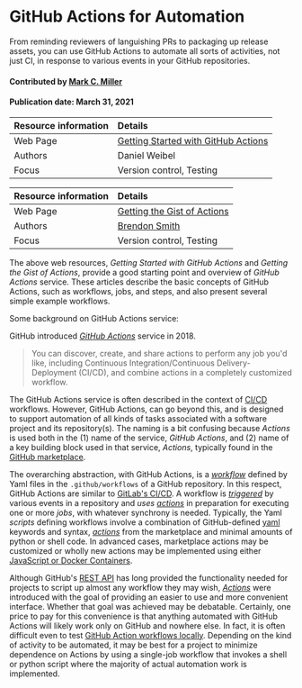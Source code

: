 # GitHub Actions for Automation

<!--deck text start-->
From reminding reviewers of languishing PRs to packaging up release assets,
you can use GitHub Actions to automate all sorts of activities, not just CI,
in response to various events in your GitHub repositories.
<!--deck text end-->

#### Contributed by [Mark C. Miller](https://github.com/markcmiller86)
#### Publication date: March 31, 2021

Resource information | Details 
:--- | :--- 
Web Page | [Getting Started with GitHub Actions](https://itnext.io/getting-started-with-github-actions-fe94167dbc6d)
Authors | Daniel Weibel
Focus | Version control, Testing

Resource information | Details 
:--- | :--- 
Web Page | [Getting the Gist of Actions](https://gist.github.com/br3ndonland/f9c753eb27381f97336aa21b8d932be6)
Authors | [Brendon Smith](https://gist.github.com/br3ndonland)
Focus | Version control, Testing

The above web resources, *Getting Started with GitHub Actions* and *Getting the Gist of Actions*, provide a good starting point and overview of *GitHub Actions* service. These articles describe the basic concepts of GitHub Actions, such as workflows, jobs, and steps, and also present several simple example workflows. 


Some background on GitHub Actions service: 

GitHub introduced [*GitHub Actions*](https://github.com/features/actions) service in 2018.

> You can discover, create, and share actions to perform any job you'd like,
> including Continuous Integration/Continuous Delivery-Deployment (CI/CD), and combine actions in a completely customized workflow.


The GitHub Actions service is often described in the context of [CI/CD](https://en.wikipedia.org/wiki/CI/CD)
workflows. However, GitHub Actions, can go beyond this, and is designed to support automation of all kinds of tasks associated with a software project
and its repository(s). The naming is a bit confusing because *Actions* is used both in the (1) name of the service,
*GitHub Actions*, and (2) name of a key building block used in that service, *Actions*,
typically found in the [GitHub marketplace](https://github.com/marketplace?type=actions).

The overarching abstraction, with GitHub Actions, is a [*workflow*](https://docs.github.com/en/actions/learn-github-actions/introduction-to-github-actions#understanding-the-workflow-file) defined by Yaml files in the `.github/workflows` of a GitHub repository. In this respect, GitHub Actions are similar to [GitLab's CI/CD](https://docs.gitlab.com/ee/ci/). A workflow is
[*triggered*](https://docs.github.com/en/actions/reference/events-that-trigger-workflows)
by various events in a repository and *uses* [*actions*](https://github.com/marketplace?type=actions)
in preparation for executing one or more *jobs*, with whatever synchrony is needed.
Typically, the Yaml *scripts* defining workflows involve a combination of
GitHub-defined [yaml](https://docs.github.com/en/actions/reference/workflow-syntax-for-github-actions)
keywords and syntax,
[*actions*](https://github.com/marketplace?type=actions) from the marketplace
and minimal amounts of python or shell code. In advanced cases, marketplace actions may be
customized or wholly new actions may
be implemented using either [JavaScript or Docker Containers](https://docs.github.com/en/actions/reference).

Although GitHub's [REST API](https://docs.github.com/en/rest/reference) has long
provided the functionality needed for projects to script up almost any workflow they
may wish, [*Actions*](https://docs.github.com/en/actions/reference) were introduced
with the goal of providing an easier to use and more convenient interface. Whether
that goal was achieved may be debatable.  Certainly, one price to pay for this convenience
is that anything automated with GitHub Actions will likely work only on GitHub and
nowhere else. In fact, it is often difficult even to test
[GitHub Action workflows locally](https://github.com/nektos/act). Depending on the kind
of activity to be automated, it may be best for a project to minimize dependence on
Actions by using a single-job workflow that invokes a shell or python script where
the majority of actual automation work is implemented.

<!---
Publish: preview 
RSS update: 2021-03-31
Topics: testing, revision control
--->


